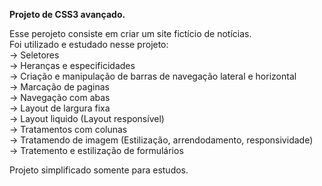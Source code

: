 <strong>Projeto de CSS3 avançado.</strong> 

Esse perojeto consiste em criar um site fictício de notícias.
<br/>
Foi utilizado e estudado nesse projeto:
<br/>
-> Seletores <br/>
-> Heranças e especificidades <br/>
-> Criação e manipulação de barras de navegação lateral e horizontal <br/>
-> Marcação de paginas <br/>
-> Navegação com abas <br/>
-> Layout de largura fixa <br/>
-> Layout liquido (Layout responsível) <br/>
-> Tratamentos com colunas <br/>
-> Tratamendo de imagem (Estilização, arrendodamento, responsividade) <br/>
-> Tratemento e estilização de formulários <br/>

Projeto simplificado somente para estudos.
